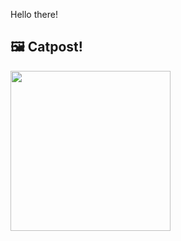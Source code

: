 Hello there!



## 🖼️ Catpost!

<sub>
    <img src="https://cdn2.thecatapi.com/images/DXk4TWIlh.jpg" height="256">
</sub>

